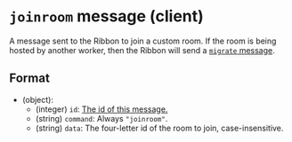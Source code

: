 # `joinroom` message (client)

A message sent to the Ribbon to join a custom room. If the room is being hosted by another worker, then the Ribbon will send a [`migrate` message](server_migrate.md).

## Format

* (object):
    * (integer) `id`: [The id of this message.](../Ribbon.md#id-messages)
    * (string) `command`: Always `"joinroom"`.
    * (string) `data`: The four-letter id of the room to join, case-insensitive.